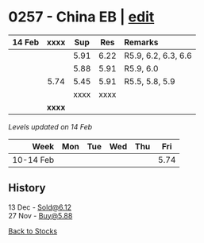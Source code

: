 # 0257 - China EB | [edit](https://github.com/alwinwoo/alwinwoo.github.io/edit/master/stocks/0257.md)

| 14 Feb  | **xxxx**     | Sup   | Res   | Remarks
| ---:    | :---:        | :---: | :---: | :--- 
|         |              | 5.91  | 6.22  | R5.9, 6.2, 6.3, 6.6
|         |              | 5.88  | 5.91  | R5.9, 6.0
|         | 5.74         | 5.45  | 5.91  | R5.5, 5.8, 5.9
|         |              | xxxx  | xxxx  | 
|         | **xxxx**     |       |       |

*Levels updated on 14 Feb*

Week      | Mon   | Tue   | Wed   | Thu   | Fri   |
---:      | :---: | :---: | :---: | :---: | :---: |
10-14 Feb |       |       |       |       | 5.74  |

## History
13 Dec - Sold@6.12<br>
27 Nov - Buy@5.88

[Back to Stocks](https://alwinwoo.github.io/stocks)
